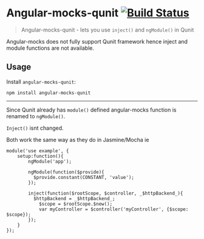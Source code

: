 
# Angular-mocks-qunit [![Build Status](https://travis-ci.org/PredatoryPlatanus/angular-mocks-qunit.png?branch=master)](https://travis-ci.org/PredatoryPlatanus/angular-mocks-qunit)
> Angular-mocks-qunit - lets you use `inject()` and `ngModule()` in Qunit

Angular-mocks does not fully support Qunit framework hence inject and module functions are not available.

## Usage

Install `angular-mocks-qunit`:
```
npm install angular-mocks-qunit
```

---------------------------------------

Since Qunit already has `module()` defined angular-mocks function is renamed to `ngModule()`.

`Inject()` isnt changed.

Both work the same way as they do in Jasmine/Mocha ie

```
module('use example', {
	setup:function(){
		ngModule('app');
		
		ngModule(function($provide){
		  $provide.constant(CONSTANT, 'value');
		});
		
		inject(function($rootScope, $controller, _$httpBackend_){
		  $httpBackend = _$httpBackend_;
			$scope = $rootScope.$new();
			var myController = $controller('myController', {$scope: $scope});
		});
	}
});
```
